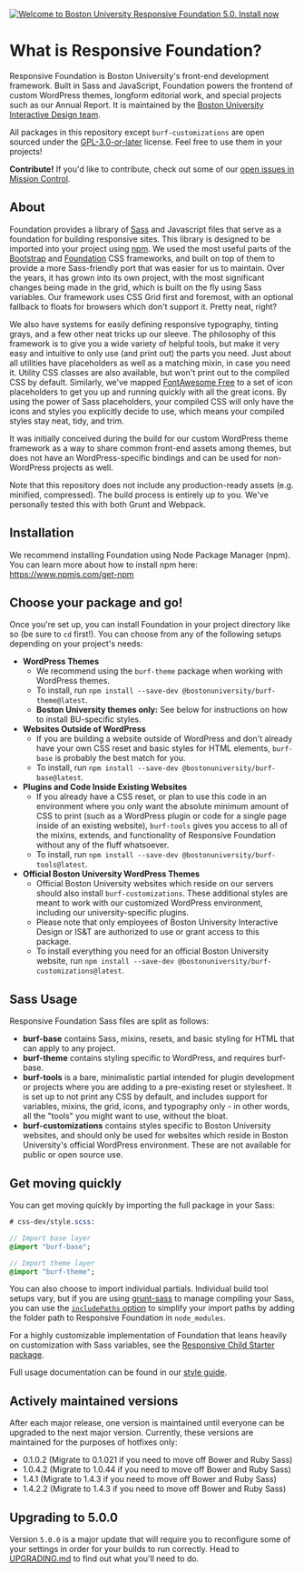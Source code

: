 [![Welcome to Boston University Responsive Foundation 5.0. Install now](https://user-images.githubusercontent.com/1828613/103576393-11302080-4ea1-11eb-8ed8-a1d08a1cdb67.jpg)](#installation) 

# What is Responsive Foundation?

Responsive Foundation is Boston University's front-end development framework. Built in Sass and JavaScript, Foundation powers the frontend of custom WordPress themes, longform editorial work, and special projects such as our Annual Report. It is maintained by the [Boston University Interactive Design team](https://www.bu.edu/interactive-design/).

All packages in this repository except `burf-customizations` are open sourced under the [GPL-3.0-or-later](https://spdx.org/licenses/GPL-3.0-or-later.html) license. Feel free to use them in your projects!

**Contribute!** If you'd like to contribute, check out some of our [open issues in Mission Control](https://bu-ist.github.io/responsive-foundation/dashboard.html).

## About

Foundation provides a library of [Sass](http://sass-lang.com/) and Javascript files that serve as a foundation for building responsive sites. This library is designed to be imported into your project using [npm](https://www.npmjs.com/). We used the most useful parts of the [Bootstrap](https://github.com/twbs/bootstrap) and [Foundation](https://github.com/foundation/foundation-sites) CSS frameworks, and built on top of them to provide a more Sass-friendly port that was easier for us to maintain. Over the years, it has grown into its own project, with the most significant changes being made in the grid, which is built on the fly using Sass variables. Our framework uses CSS Grid first and foremost, with an optional fallback to floats for browsers which don't support it. Pretty neat, right?

We also have systems for easily defining responsive typography, tinting grays, and a few other neat tricks up our sleeve. The philosophy of this framework is to give you a wide variety of helpful tools, but make it very easy and intuitive to only use (and print out) the parts you need. Just about all utilities have placeholders as well as a matching mixin, in case you need it. Utility CSS classes are also available, but won't print out to the compiled CSS by default. Similarly, we've mapped [FontAwesome Free](https://github.com/FortAwesome/Font-Awesome/tree/master/js-packages/%40fortawesome/fontawesome-free) to a set of icon placeholders to get you up and running quickly with all the great icons. By using the power of Sass placeholders, your compiled CSS will only have the icons and styles you explicitly decide to use, which means your compiled styles stay neat, tidy, and trim.

It was initially conceived during the build for our custom WordPress theme framework as a way to share common front-end assets among themes, but does not have an WordPress-specific bindings and can be used for non-WordPress projects as well.

Note that this repository does not include any production-ready assets (e.g. minified, compressed). The build process is entirely up to you. We've personally tested this with both Grunt and Webpack.

## Installation

We recommend installing Foundation using Node Package Manager (npm). You can learn more about how to install npm
here: https://www.npmjs.com/get-npm

## Choose your package and go!

Once you're set up, you can install Foundation in your project directory like so (be sure to `cd` first!). You can choose from any of the following setups depending on your project's needs:

- **WordPress Themes**
	- We recommend using  the `burf-theme` package when working with WordPress themes.
	- To install, run `npm install --save-dev @bostonuniversity/burf-theme@latest`.
	- **Boston University themes only:** See below for instructions on how to install BU-specific styles.
- **Websites Outside of WordPress** 
	- If you are building a website outside of WordPress and don't already have your own CSS reset and basic styles for HTML elements, `burf-base` is probably the best match for you.
	- To install, run `npm install --save-dev @bostonuniversity/burf-base@latest`.
- **Plugins and Code Inside Existing Websites** 
	- If you already have a CSS reset, or plan to use this code in an environment where you only want the absolute minimum amount of CSS to print (such as a WordPress plugin or code for a single page inside of an existing website), `burf-tools` gives you access to all of the mixins, extends, and functionality of Responsive Foundation without any of the fluff whatsoever.
	- To install, run `npm install --save-dev @bostonuniversity/burf-tools@latest`.
- **Official Boston University WordPress Themes** 
	- Official Boston University websites which reside on our servers should also install `burf-customizations`. These additional styles are meant to work with our customized WordPress environment, including our university-specific plugins.
	- Please note that only employees of Boston University Interactive Design or IS&T are authorized to use or grant access to this package. 
	- To install everything you need for an official Boston University website, run `npm install --save-dev @bostonuniversity/burf-customizations@latest`.

## Sass Usage

Responsive Foundation Sass files are split as follows:

- **burf-base** contains Sass, mixins, resets, and basic styling for HTML that can apply to any
project.
- **burf-theme** contains styling specific to WordPress, and requires burf-base.
- **burf-tools** is a bare, minimalistic partial intended for plugin development or projects where
you are adding to a pre-existing reset or stylesheet. It is set up to not print any CSS by default,
and includes support for variables, mixins, the grid, icons, and typography only - in other words,
all the "tools" you might want to use, without the bloat.
- **burf-customizations** contains styles specific to Boston University websites, and should only be used
for websites which reside in Boston University's official WordPress environment. These are not available 
for public or open source use.

## Get moving quickly

You can get moving quickly by importing the full package in your Sass:

```sass
# css-dev/style.scss:

// Import base layer
@import "burf-base";

// Import theme layer
@import "burf-theme";
```

You can also choose to import individual partials. Individual build tool setups vary, but if you
are using [grunt-sass](https://github.com/sindresorhus/grunt-sass) to manage compiling your Sass,
you can use the [`includePaths` option](https://github.com/sass/node-sass#includepaths) to simplify 
your import paths by adding the folder path to Responsive Foundation in `node_modules`. 

For a highly customizable implementation of Foundation that leans heavily on customization with
Sass variables, see the [Responsive Child Starter package](https://github.com/bu-ist/responsive-child-starter).

Full usage documentation can be found in our [style guide](https://bu-ist.github.io/responsive-foundation/).

## Actively maintained versions

After each major release, one version is maintained until everyone can be upgraded to the next major version. Currently, these versions are maintained for the purposes of hotfixes only:

* 0.1.0.2 (Migrate to 0.1.021 if you need to move off Bower and Ruby Sass)
* 1.0.4.2 (Migrate to 1.0.44 if you need to move off Bower and Ruby Sass)
* 1.4.1 (Migrate to 1.4.3 if you need to move off Bower and Ruby Sass)
* 1.4.2.2 (Migrate to 1.4.3 if you need to move off Bower and Ruby Sass)

## Upgrading to 5.0.0

Version `5.0.0` is a major update that will require you to reconfigure some of your settings in order for your builds to run correctly. Head to [UPGRADING.md](/UPGRADING.md) to find out what you'll need to do.
